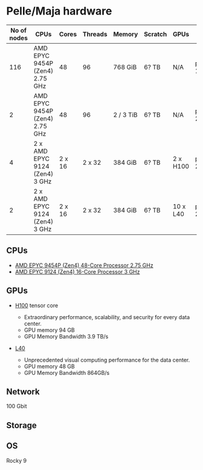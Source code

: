 # Pelle/Maja hardware

No of nodes     | CPUs                              | Cores  | Threads |  Memory   | Scratch | GPUs           | Name           | Comment
--------------- | --------------------------------- | ------ | ------- | --------- |-------- |--------------- |--------------- |---------------
116             |  AMD EPYC 9454P (Zen4)  2.75 GHz  | 48     | 96      | 768 GiB   | 6? TB   | N/A            | p[1-115]       |.
2               |  AMD EPYC 9454P (Zen4)  2.75 GHz  | 48     | 96      | 2 / 3 TiB | 6? TB   | N/A            | p[251-252]     |.
4               |  2 x AMD EPYC 9124 (Zen4)  3 GHz  | 2 x 16 | 2 x 32  | 384 GiB   | 6? TB   | 2 x H100       | p[205-206]     |.
2               |  2 x AMD EPYC 9124 (Zen4)  3 GHz  | 2 x 16 | 2 x 32  | 384 GiB   | 6? TB   | 10 x L40       | p[201-204]     |.

## CPUs

- [AMD EPYC 9454P (Zen4) 48-Core Processor 2.75 GHz](https://www.amd.com/en/products/processors/server/epyc/4th-generation-9004-and-8004-series/amd-epyc-9454p.html)
- [AMD EPYC 9124 (Zen4) 16-Core Processor 3 GHz](https://www.amd.com/en/products/processors/server/epyc/4th-generation-9004-and-8004-series/amd-epyc-9124.html)

## GPUs

- [H100](https://www.nvidia.com/en-us/data-center/h100/) tensor core

    - Extraordinary performance, scalability, and security for every data center.
    - GPU memory 94 GB
    - GPU Memory Bandwidth 3.9 TB/s

- [L40](https://www.nvidia.com/en-us/data-center/l40/)

    - Unprecedented visual computing performance for the data center.
    - GPU memory 48 GB
    - GPU Memory Bandwidth 864GB/s

## Network

100 Gbit

## Storage

## OS

Rocky 9
